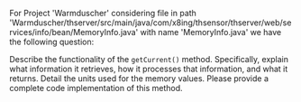 For Project 'Warmduscher' considering file in path 'Warmduscher/thserver/src/main/java/com/x8ing/thsensor/thserver/web/services/info/bean/MemoryInfo.java' with name 'MemoryInfo.java' we have the following question: 

Describe the functionality of the `getCurrent()` method. Specifically, explain what information it retrieves, how it processes that information, and what it returns. Detail the units used for the memory values. Please provide a complete code implementation of this method.